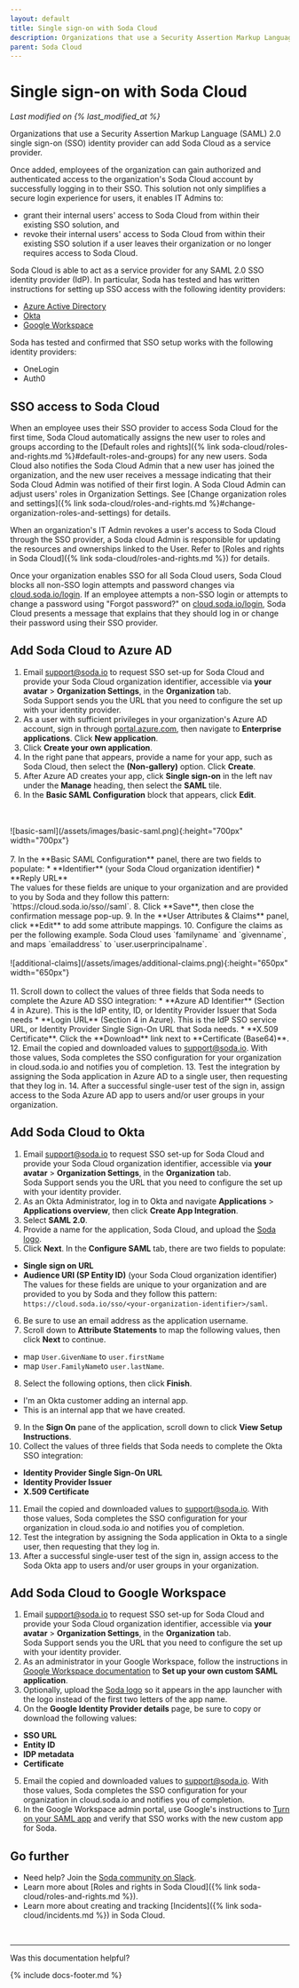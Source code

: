 ```yaml
---
layout: default
title: Single sign-on with Soda Cloud
description: Organizations that use a Security Assertion Markup Language (SAML) 2.0 single sign-on (SSO) identity provider can add Soda Cloud as a service provider.
parent: Soda Cloud
---
```


# Single sign-on with Soda Cloud
*Last modified on {% last_modified_at %}*

Organizations that use a Security Assertion Markup Language (SAML) 2.0 single sign-on (SSO) identity provider can add Soda Cloud as a service provider. 

Once added, employees of the organization can gain authorized and authenticated access to the organization's Soda Cloud account by successfully logging in to their SSO. This solution not only simplifies a secure login experience for users, it enables IT Admins to:

* grant their internal users' access to Soda Cloud from within their existing SSO solution, and
* revoke their internal users' access to Soda Cloud from within their existing SSO solution if a user leaves their organization or no longer requires access to Soda Cloud.

Soda Cloud is able to act as a service provider for any SAML 2.0 SSO identity provider (IdP). In particular, Soda has tested and has written instructions for setting up SSO access with the following identity providers: 

* [Azure Active Directory](#add-soda-cloud-to-azure-ad)
* [Okta](#add-soda-cloud-to-okta)
* [Google Workspace](#add-soda-cloud-to-google-workspace)

Soda has tested and confirmed that SSO setup works with the following identity providers:

* OneLogin
* Auth0 

## SSO access to Soda Cloud

When an employee uses their SSO provider to access Soda Cloud for the first time, Soda Cloud automatically assigns the new user to roles and groups according to the [Default roles and rights]({% link soda-cloud/roles-and-rights.md %}#default-roles-and-groups) for any new users. Soda Cloud also notifies the Soda Cloud Admin that a new user has joined the organization, and the new user receives a message indicating that their Soda Cloud Admin was notified of their first login. A Soda Cloud Admin can adjust users' roles in Organization Settings. See [Change organization roles and settings]({% link soda-cloud/roles-and-rights.md %}#change-organization-roles-and-settings) for details.

When an organization's IT Admin revokes a user's access to Soda Cloud through the SSO provider, a Soda cloud Admin is responsible for updating the resources and ownerships linked to the User. Refer to [Roles and rights in Soda Cloud]({% link soda-cloud/roles-and-rights.md %}) for details.

Once your organization enables SSO for all Soda Cloud users, Soda Cloud blocks all non-SSO login attempts and password changes via <a href="https://cloud.soda.io/login" target="_blank">cloud.soda.io/login<a/>. If an employee attempts a non-SSO login or attempts to change a password using "Forgot password?" on <a href="https://cloud.soda.io/login" target="_blank">cloud.soda.io/login<a/>, Soda Cloud presents a message that explains that they should log in or change their password using their SSO provider. 


## Add Soda Cloud to Azure AD

1. Email <a href="mailto:support@soda.io">support@soda.io</a> to request SSO set-up for Soda Cloud and provide your Soda Cloud organization identifier, accessible via **your avatar** > **Organization Settings**, in the **Organization** tab. <br />Soda Support sends you the URL that you need to configure the set up with your identity provider.
2. As a user with sufficient privileges in your organization's Azure AD account, sign in through <a href="http://portal.azure.com" target="_blank">portal.azure.com<a/>, then navigate to **Enterprise applications**. Click **New application**.
3. Click **Create your own application**.
4. In the right pane that appears, provide a name for your app, such as Soda Cloud, then select the **(Non-gallery)** option. Click **Create**.
5. After Azure AD creates your app, click **Single sign-on** in the left nav under the **Manage** heading, then select the **SAML** tile.
6. In the **Basic SAML Configuration** block that appears, click **Edit**.
<br />
<br />
![basic-saml](/assets/images/basic-saml.png){:height="700px" width="700px"}
<br />
<br />
7. In the **Basic SAML Configuration** panel, there are two fields to populate: 
* **Identifier** (your Soda Cloud organization identifier)
* **Reply URL** <br />
The values for these fields are unique to your organization and are provided to you by Soda and they follow this pattern: `https://cloud.soda.io/sso/<short-name>/saml`.
8. Click **Save**, then close the confirmation message pop-up.
9. In the **User Attributes & Claims** panel, click **Edit** to add some attribute mappings.
10. Configure the claims as per the following example. Soda Cloud uses `familyname` and `givenname`, and maps `emailaddress` to `user.userprincipalname`.
<br />
<br />
![additional-claims](/assets/images/additional-claims.png){:height="650px" width="650px"}
<br />
<br />
11. Scroll down to collect the values of three fields that Soda needs to complete the Azure AD SSO integration: 
* **Azure AD Identifier** (Section 4 in Azure). This is the IdP entity, ID, or Identity Provider Issuer that Soda needs
* **Login URL** (Section 4 in Azure). This is the IdP SSO service URL, or Identity Provider Single Sign-On URL that Soda needs.
* **X.509 Certificate**. Click the **Download** link next to **Certificate (Base64)**.
12. Email the copied and downloaded values to <a href="mailto:support@soda.io">support@soda.io</a>. With those values, Soda completes the SSO configuration for your organization in cloud.soda.io and notifies you of completion.
13. Test the integration by assigning the Soda application in Azure AD to a single user, then requesting that they log in.
14. After a successful single-user test of the sign in, assign access to the Soda Azure AD app to users and/or user groups in your organization.

## Add Soda Cloud to Okta

1. Email <a href="mailto:support@soda.io">support@soda.io</a> to request SSO set-up for Soda Cloud and provide your Soda Cloud organization identifier, accessible via **your avatar** > **Organization Settings**, in the **Organization** tab. <br />Soda Support sends you the URL that you need to configure the set up with your identity provider.
2. As an Okta Administrator, log in to Okta and navigate **Applications** > **Applications overview**, then click **Create App Integration**.
3. Select **SAML 2.0**.
4. Provide a name for the application, Soda Cloud, and upload the <a href="soda-logo.png" download>Soda logo</a>.
5. Click **Next**. In the **Configure SAML** tab, there are two fields to populate:
* **Single sign on URL**
* **Audience URI (SP Entity ID)** (your Soda Cloud organization identifier) <br />
The values for these fields are unique to your organization and are provided to you by Soda and they follow this pattern: `https://cloud.soda.io/sso/<your-organization-identifier>/saml`.
6. Be sure to use an email address as the application username.
7. Scroll down to **Attribute Statements** to map the following values, then click **Next** to continue.
* map `User.GivenName` to `user.firstName`
* map `User.FamilyName`to `user.lastName`. <br />
8. Select the following options, then click **Finish**.
* I'm an Okta customer adding an internal app.
* This is an internal app that we have created. <br />
9. In the **Sign On** pane of the application, scroll down to click **View Setup Instructions**.
10. Collect the values of three fields that Soda needs to complete the Okta SSO integration:
* **Identity Provider Single Sign-On URL**
* **Identity Provider Issuer**
* **X.509 Certificate**
11. Email the copied and downloaded values to <a href="mailto:support@soda.io">support@soda.io</a>. With those values, Soda completes the SSO configuration for your organization in cloud.soda.io and notifies you of completion.
12. Test the integration by assigning the Soda application in Okta to a single user, then requesting that they log in.
13. After a successful single-user test of the sign in, assign access to the Soda Okta app to users and/or user groups in your organization.


## Add Soda Cloud to Google Workspace

1. Email <a href="mailto:support@soda.io">support@soda.io</a> to request SSO set-up for Soda Cloud and provide your Soda Cloud organization identifier, accessible via **your avatar** > **Organization Settings**, in the **Organization** tab. <br />Soda Support sends you the URL that you need to configure the set up with your identity provider.
2. As an administrator in your Google Workspace, follow the instructions in <a href="https://support.google.com/a/answer/6087519?hl=en&ref_topic=7559288" target="_blank">Google Workspace documentation</a> to **Set up your own custom SAML application**.
3. Optionally, upload the <a href="soda-logo.png" download>Soda logo</a> so it appears in the app launcher with the logo instead of the first two letters of the app name.  
4. On the **Google Identity Provider details** page, be sure to copy or download the following values:
* **SSO URL**
* **Entity ID**
* **IDP metadata**
* **Certificate** 
5. Email the copied and downloaded values to <a href="mailto:support@soda.io">support@soda.io</a>. With those values, Soda completes the SSO configuration for your organization in cloud.soda.io and notifies you of completion.
6. In the Google Workspace admin portal, use Google's instructions to <a href="https://support.google.com/a/answer/6087519?hl=en&ref_topic=7559288" target="_blank">Turn on your SAML app</a> and verify that SSO works with the new custom app for Soda.


## Go further

* Need help? Join the <a href="https://community.soda.io/slack" target="_blank"> Soda community on Slack</a>.
* Learn more about [Roles and rights in Soda Cloud]({% link soda-cloud/roles-and-rights.md %}).
* Learn more about creating and tracking [Incidents]({% link soda-cloud/incidents.md %}) in Soda Cloud.
<br />

---

Was this documentation helpful?

<!-- LikeBtn.com BEGIN -->
<span class="likebtn-wrapper" data-theme="tick" data-i18n_like="Yes" data-ef_voting="grow" data-show_dislike_label="true" data-counter_zero_show="true" data-i18n_dislike="No"></span>
<script>(function(d,e,s){if(d.getElementById("likebtn_wjs"))return;a=d.createElement(e);m=d.getElementsByTagName(e)[0];a.async=1;a.id="likebtn_wjs";a.src=s;m.parentNode.insertBefore(a, m)})(document,"script","//w.likebtn.com/js/w/widget.js");</script>
<!-- LikeBtn.com END -->

{% include docs-footer.md %}